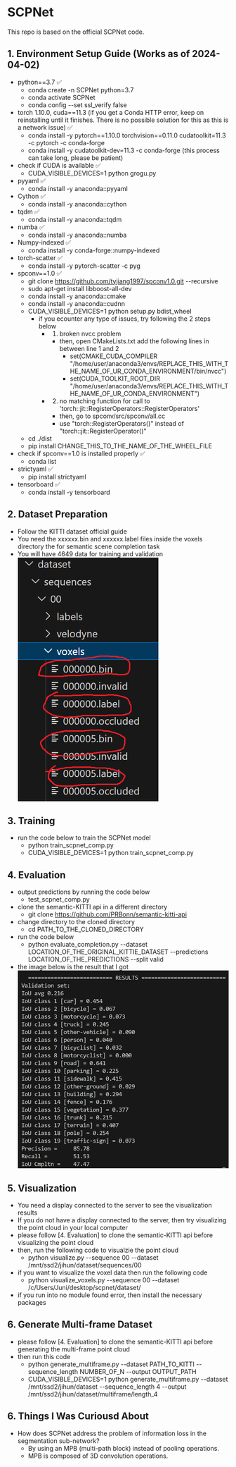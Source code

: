 # SCPNet
This repo is based on the official SCPNet code.


## 1. Environment Setup Guide (Works as of 2024-04-02)
- python==3.7 ✅
    - conda create -n SCPNet python=3.7
    - conda activate SCPNet
    - conda config --set ssl_verify false
- torch 1.10.0, cuda==11.3 (if you get a Conda HTTP error, keep on reinstalling until it finishes. There is no possible solution for this as this is a network issue) ✅
    - conda install -y pytorch==1.10.0 torchvision==0.11.0 cudatoolkit=11.3 -c pytorch -c conda-forge
    - conda install -y cudatoolkit-dev=11.3 -c conda-forge (this process can take long, please be patient)
- check if CUDA is available ✅
    - CUDA_VISIBLE_DEVICES=1 python grogu.py
- pyyaml ✅
    - conda install -y anaconda::pyyaml
- Cython ✅
    - conda install -y anaconda::cython
- tqdm ✅
    - conda install -y anaconda::tqdm
- numba ✅
    - conda install -y anaconda::numba
- Numpy-indexed ✅
    - conda install -y conda-forge::numpy-indexed
- torch-scatter ✅
    - conda install -y pytorch-scatter -c pyg
- spconv==1.0 ✅
    - git clone https://github.com/tyjiang1997/spconv1.0.git --recursive
    - sudo apt-get install libboost-all-dev
    - conda install -y anaconda::cmake
    - conda install -y anaconda::cudnn
    - CUDA_VISIBLE_DEVICES=1 python setup.py bdist_wheel
        - if you ecounter any type of issues, try following the 2 steps below
            - 1. broken nvcc problem
                - then, open CMakeLists.txt add the following lines in between line 1 and 2
                    - set(CMAKE_CUDA_COMPILER "/home/user/anaconda3/envs/REPLACE_THIS_WITH_THE_NAME_OF_UR_CONDA_ENVIRONMENT/bin/nvcc")
                    - set(CUDA_TOOLKIT_ROOT_DIR "/home/user/anaconda3/envs/REPLACE_THIS_WITH_THE_NAME_OF_UR_CONDA_ENVIRONMENT")
            - 2. no matching function for call to 'torch::jit::RegisterOperators::RegisterOperators'
                - then, go to spconv/src/spconv/all.cc
                - use "torch::RegisterOperators()" instead of "torch::jit::RegisterOperator()"
    - cd ./dist
    - pip install CHANGE_THIS_TO_THE_NAME_OF_THE_WHEEL_FILE
- check if spconv==1.0 is installed properly ✅
    - conda list
- strictyaml ✅
    - pip install strictyaml
- tensorboard ✅
    - conda install -y tensorboard


## 2. Dataset Preparation
- Follow the KITTI dataset official guide
- You need the xxxxxx.bin and xxxxxx.label files inside the voxels directory the for semantic scene completion task
- You will have 4649 data for training and validation  
![alt text](./image_src/image-1.png)


## 3. Training
- run the code below to train the SCPNet model
    - python train_scpnet_comp.py
    - CUDA_VISIBLE_DEVICES=1 python train_scpnet_comp.py


## 4. Evaluation
- output predictions by running the code below
    - test_scpnet_comp.py
- clone the semantic-KITTI api in a different directory
    - git clone https://github.com/PRBonn/semantic-kitti-api
- change directory to the cloned directory
    - cd PATH_TO_THE_CLONED_DIRECTORY
- run the code below
    - python evaluate_completion.py --dataset LOCATION_OF_THE_ORIGINAL_KITTIE_DATASET --predictions LOCATION_OF_THE_PREDICTIONS --split valid
- the image below is the result that I got
![alt text](./image_src/image.png)


## 5. Visualization
- You need a display connected to the server to see the visualization results
- If you do not have a display connected to the server, then try visualizing the point cloud in your local computer
- please follow [4. Evaluation] to clone the semantic-KITTI api before visualizing the point cloud
- then, run the following code to visualzie the point cloud
    - python visualize.py --sequence 00 --dataset /mnt/ssd2/jihun/dataset/sequences/00
- if you want to visualize the voxel data then run the following code
    - python visualize_voxels.py --sequence 00 --dataset /c/Users/Juni/desktop/scpnet/dataset/
- if you run into no module found error, then install the necessary packages


## 6. Generate Multi-frame Dataset
- please follow [4. Evaluation] to clone the semantic-KITTI api before generating the multi-frame point cloud
- then run this code
    - python generate_multiframe.py --dataset PATH_TO_KITTI --sequence_length NUMBER_OF_N --output OUTPUT_PATH
    - CUDA_VISIBLE_DEVICES=1 python generate_multiframe.py --dataset /mnt/ssd2/jihun/dataset --sequence_length 4 --output /mnt/ssd2/jihun/dataset/multiframe/length_4


## 6. Things I Was Curiousd About
- How does SCPNet address the problem of information loss in the segmentation sub-network?
    - By using an MPB (multi-path block) instead of pooling operations.
    - MPB is composed of 3D convolution operations.
